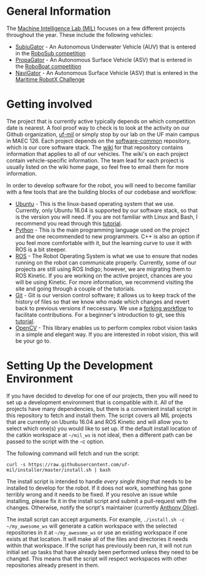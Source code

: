 # General Information

The [Machine Intelligence Lab (MIL)](http://mil.ufl.edu/) focuses on a few different projects throughout the year. These include the following vehicles:
* [SubjuGator](http://subjugator.org) - An Autonomous Underwater Vehicle (AUV) that is entered in the [RoboSub competition](http://www.robonation.org/competition/robosub)
* [PropaGator](http://propagator.org) - An Autonomous Surface Vehicle (ASV) that is entered in the [RoboBoat competition](http://www.robonation.org/competition/roboboat)
* [NaviGator](http://www.navigatoruf.org) - An Autonomous Surface Vehicle (ASV) that is entered in the [Maritime RobotX Challenge](https://www.robotx.org)

# Getting involved

The project that is currently active typically depends on which competition date is nearest. A fool proof way to check is to look at the activity on our Github organization, [uf-mil](https://github.com/uf-mil) or simply stop by our lab on the UF main campus in MAEC 126. Each project depends on the [software-common](https://github.com/uf-mil/software-common) repository, which is our core software stack. The [wiki](https://github.com/uf-mil/software-common/wiki) for that repository contains information that applies to all of our vehicles. The wiki's on each project contain vehicle-specific information. The team lead for each project is usually listed on the wiki home page, so feel free to email them for more information.

In order to develop software for the robot, you will need to become familiar with a few tools that are the building blocks of our codebase and workflow:
* [Ubuntu](http://www.ubuntu.com/) - This is the linux-based operating system that we use. Currently, only Ubuntu 16.04 is supported by our software stack, so that is the version you will need. If you are not familiar with Linux and Bash, I recommend you read through this [tutorial](http://ryanstutorials.net/linuxtutorial/).
* [Python](https://www.python.org/) - This is the main programming language used on the project and the one recommended to new programmers. C++ is also an option if you feel more comfortable with it, but the learning curve to use it with ROS is a bit steeper.
* [ROS](http://www.ros.org/) - The Robot Operating System is what we use to ensure that nodes running on the robot can communicate properly. Currently, some of our projects are still using ROS Indigo; however, we are migrating them to ROS Kinetic. If you are working on the active project, chances are you will be using Kinetic. For more information, we recommend visiting the site and going through a couple of the tutorials.
* [Git](https://git-scm.com/) - Git is our version control software; it allows us to keep track of the history of files so that we know who made which changes and revert back to previous versions if neccessary. We use a [forking workflow](https://www.atlassian.com/git/tutorials/comparing-workflows/forking-workflow) to facilitate contributions. For a beginner's introduction to git, see this [tutorial](https://git-scm.com/doc).
* [OpenCV](http://opencv.org/) - This library enables us to perform complex robot vision tasks in a simple and elegant way. If you are interested in robot vision, this will be your go to.

# Setting Up the Development Environment

If you have decided to develop for one of our projects, then you will need to set up a development environment that is compatible with it. All of the projects have many dependencies, but there is a convenient install script in this repository to fetch and install them. The script covers all MIL projects that are currently on Ubuntu 16.04 and ROS Kinetic and will allow you to select which one(s) you would like to set up. If the default install location of the catkin workspace at `~/mil_ws` is not ideal, then a different path can be passed to the script with the -c option.

The following command will fetch and run the script:

    curl -s https://raw.githubusercontent.com/uf-mil/installer/master/install.sh | bash

The install script is intended to handle *every single thing* that needs to be installed to develop for the robot. If it does not work, something has gone terribly wrong and it needs to be fixed. If you resolve an issue while installing, please fix it in the install script and submit a pull-request with the changes. Otherwise, notify the script's maintainer (currently [Anthony Olive](mailto:anthony@iris-systems.net)).

The install script can accept arguments. For example, `./install.sh -c ~/my_awesome_ws` will generate a catkin workspace with the selected repositories in it at `~/my_awesome_ws` or use an existing workspace if one exists at that location. It will make all of the files and directories it needs within that workspace. If the script has previously been run, it will not run initial set up tasks that have already been performed unless they need to be changed. This means that the script will respect workspaces with other repositories already present in them.
